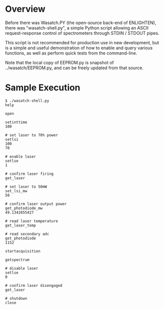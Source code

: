 # Overview

Before there was Wasatch.PY (the open-source back-end of ENLIGHTEN), there was
"wasatch-shell.py", a simple Python script allowing an ASCII request-response 
control of spectrometers through STDIN / STDOUT pipes.

This script is not recommended for production use in new development, but is a 
simple and useful demonstration of how to enable and query various functions,
as well as perform quick tests from the command-line.

Note that the local copy of EEPROM.py is snapshot of ../wasatch/EEPROM.py, and 
can be freely updated from that source.

# Sample Execution

    $ ./wasatch-shell.py
    help

    open

    setinttime
    100

    # set laser to 70% power
    setlsi
    100
    70

    # enable laser
    setlse
    1

    # confirm laser firing
    get_laser

    # set laser to 50mW
    set_lsi_mw
    50

    # confirm laser output power
    get_photodiode_mw
    49.1342855427

    # read laser temperature
    get_laser_temp

    # read secondary adc
    get_photodiode
    1152

    startacquisition

    getspectrum

    # disable laser
    setlse
    0

    # confirm laser disengaged
    get_laser

    # shutdown
    close
